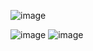 ![image](https://github.com/johannvig/MorpionApp/assets/102874093/583c7653-f864-4bba-b072-af526b147c65)



![image](https://github.com/johannvig/MorpionApp/assets/102874093/be466958-dd16-404d-b6d1-6e4ae3ac98bb)
![image](https://github.com/johannvig/MorpionApp/assets/102874093/cd2f84cc-59fa-40b2-aa5c-5904770bca85)
